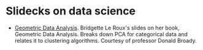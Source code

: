 # Slidecks on data science

- [Geometric Data Analysis](./gda-le-roux-slides.pdf).
 Bridgette Le Roux's slides on her book, Geometric Data Analysis. 
Breaks down PCA for categorical data and relates it to clustering
algorithms. Courtesy of professor Donald Broady.
